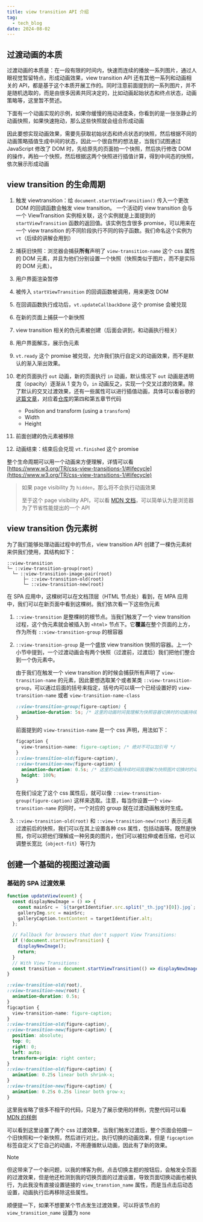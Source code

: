 ```yaml
---
title: view transition API 介绍
tag:
  - tech_blog
date: 2024-08-02
---
```


## 过渡动画的本质

过渡动画的本质是：在一段有限的时间内，快速而连续的播放一系列图片，通过人眼视觉暂留特点，形成动画效果，view transition API 还有其他一系列和动画相关的 API，都是基于这个本质开展工作的。同时注意前面提到的一系列图片，并不是随机选取的，而是由很多因素共同决定的，比如动画起始状态和终点状态，动画策略等，这里暂不赘述。

下面有一个动画实现的示例，如果你缓慢的拖动进度条，你看到的是一张张静止的动画快照，如果快速拖动，那么这些快照就会组合形成动画

<script setup>
import Animation from "./Animation.vue"
</script>
<Animation></Animation>

因此要想实现动画效果，需要先获取初始状态和终点状态的快照，然后根据不同的动画策略插值生成中间的状态，因此一个很自然的想法是，当我们试图通过 JavaScript 修改了 DOM 时，先给原先的页面拍一个快照，然后执行修改 DOM 的操作，再拍一个快照，然后根据这两个快照进行插值计算，得到中间态的快照，依次展示形成动画

## view transition 的生命周期

1. 触发 viewtransition：给 `document.startViewTransition()` 传入一个更改 DOM 的回调函数会触发 view transition。
   一个活动的 view transition 会与一个 ViewTransition 实例相关联，这个实例就是上面提到的 `startViewTransition` 函数的返回值。该实例包含很多 promise，可以用来在一个 view transition 的不同阶段执行不同的钩子函数。我们命名这个实例为 `vt`（后续的讲解会用到）
2. 捕获旧快照：浏览器会捕获**所有**声明了 `view-transition-name` 这个 css 属性的 DOM 元素，并且为他们分别设置一个快照（快照类似于图片，而不是实际的 DOM 元素）。
3. 用户界面渲染暂停
4. 被传入 `startViewTransition` 的回调函数被调用，用来更改 DOM
5. 在回调函数执行成功后，`vt.updateCallbackDone` 这个 promise 会被兑现
6. 在新的页面上捕获一个新快照
7. view transition 相关的伪元素被创建（后面会讲到，和动画执行相关）
8. 用户界面解冻，展示伪元素
9. `vt.ready` 这个 promise 被兑现，允许我们执行自定义的动画效果，而不是默认的渐入渐出效果。
10. 老的页面执行 `out` 动画，新的页面执行 `in` 动画，默认情况下 `out` 动画是透明度（opacity）逐渐从 1 变为 0，`in` 动画反之，实现一个交叉过渡的效果。除了默认的交叉过渡效果，还有一些属性可以进行插值动画，具体可以看谷歌的[这篇文章](https://developer.chrome.com/docs/web-platform/view-transitions/same-document#transition_multiple_elements)，对应着[仓库](https://github.com/shellRaining/google-view-transtion-example)的第四和第五章节代码

    - Position and transform (using a `transform`)
    - Width
    - Height

11. 前面创建的伪元素被移除
12. 动画结束：结束后会兑现 `vt.finished` 这个 promise

整个生命周期可以用一个动画来方便理解，详情可以看 [https://www.w3.org/TR/css-view-transitions-1/#lifecycle](https://www.w3.org/TR/css-view-transitions-1/#lifecycle)

> 如果 page visibility 为 `hidden`，那么将不会执行动画效果
>
> 至于这个 page visibility API，可以看 [MDN 文档](https://developer.mozilla.org/en-US/docs/Web/API/Page_Visibility_API)，可以简单认为是浏览器为了节省性能提出的一个 API

## view transition 伪元素树

为了我们能够处理动画过程中的节点，view transition API 创建了一棵伪元素树来供我们使用，其结构如下：

```plaintext
::view-transition
└─ ::view-transition-group(root)
  └─ ::view-transition-image-pair(root)
      ├─ ::view-transition-old(root)
      └─ ::view-transition-new(root)
```

在 SPA 应用中，这棵树可以在文档顶层（HTML 节点处）看到，在 MPA 应用中，我们可以在新页面中看到这棵树。我们依次看一下这些伪元素

1. `::view-transition` 是整棵树的根节点。当我们触发了一个 view transition 过程，这个伪元素就会被插入到 `<html>` 节点下。它**覆盖**在整个页面的上方，作为所有 `::view-transition-group` 的根容器

2. `::view-transition-group` 是一个盛放 view transition 快照的容器。上一个小节中提到，一个过渡动画会有两个快照（过渡前，过渡后）我们把他们整合到一个伪元素中。

   由于我们在触发一个 view transition 的时候会捕获所有声明了 `view-transition-name` 的元素，因此要想选取某个或者某类 `::view-transition-group`，可以通过后面的括号来指定，括号内可以填一个已经设置好的 `view-transition-name` 或者 `view-transition-name-class`

   ```css
   ::view-transition-group(figure-caption) {
     animation-duration: 5s; /* 这里的动画时间我理解为快照容器切换时的动画持续时间，对 size position 有影响 */
   }
   ```

   前面提到的 `view-transition-name` 是一个 css 声明，用法如下：

   ```css
   figcaption {
     view-transition-name: figure-caption; /* 绝对不可以加引号 */
   }
   ::view-transition-old(figure-caption),
   ::view-transition-new(figure-caption) {
     animation-duration: 0.5s; /* 这里的动画持续时间我理解为快照图片切换时的动画持续时间，对 color 有影响 */
     height: 100%;
   }
   ```

   在我们设定了这个 css 属性后，就可以像 `::view-transition-group(figure-caption)` 这样来选取。注意，每当你设置一个 `view-transition-name` 的同时，一个对应的 group 就在过渡动画触发时生成。

3. `::view-transition-old(root)` 和 `::view-transition-new(root)` 表示元素过渡前后的快照，我们可以在其上设置各种 css 属性，包括动画等。既然是快照，你可以把他们理解成一种另类的图片，他们可以被拉伸或者压缩，也可以调整长宽比（`object-fit`）等行为

## 创建一个基础的视图过渡动画

### 基础的 SPA 过渡效果

```JavaScript
function updateView(event) {
  const displayNewImage = () => {
    const mainSrc = `${targetIdentifier.src.split("_th.jpg")[0]}.jpg`;
    galleryImg.src = mainSrc;
    galleryCaption.textContent = targetIdentifier.alt;
  };

  // Fallback for browsers that don't support View Transitions:
  if (!document.startViewTransition) {
    displayNewImage();
    return;
  }
  // With View Transitions:
  const transition = document.startViewTransition(() => displayNewImage());
}
```

```css
::view-transition-old(root),
::view-transition-new(root) {
  animation-duration: 0.5s;
}
figcaption {
  view-transition-name: figure-caption;
}
::view-transition-old(figure-caption),
::view-transition-new(figure-caption) {
  position: absolute;
  top: 0;
  right: 0;
  left: auto;
  transform-origin: right center;
}
::view-transition-old(figure-caption) {
  animation: 0.25s linear both shrink-x;
}
::view-transition-new(figure-caption) {
  animation: 0.25s 0.25s linear both grow-x;
}
```

这里我省略了很多不相干的代码，只是为了展示使用的样例，完整代码可以看 [MDN 的样例](https://glitch.com/edit/#!/basic-view-transitions-api)

可以看到这里设置了两个 css 过渡效果，当我们触发过渡后，整个页面会拍摄一个旧快照和一个新快照，然后进行对比，执行切换的动画效果，但是 `figcaption` 标签自定义了它自己的动画，不用遵循默认动画，因此有了新的效果。

> [!note]
>
> 但这带来了一个新问题，以我的博客为例，点击切换主题的按钮后，会触发全页面的过渡效果，但是他还检测到我的切换页面的过渡设置，导致页面切换动画也被执行，为此我没有直接设置链接的 `view_transtion_name` 属性，而是当点击后动态设置，动画执行后再移除这些属性。
>
> 顺便提一下，如果不想要某个节点发生过渡效果，可以将该节点的 `view_transition_name` 设置为 `none`
